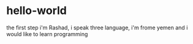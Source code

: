 # hello-world
the first step
i'm Rashad, i speak three language, i'm frome yemen and i would like to learn programming
